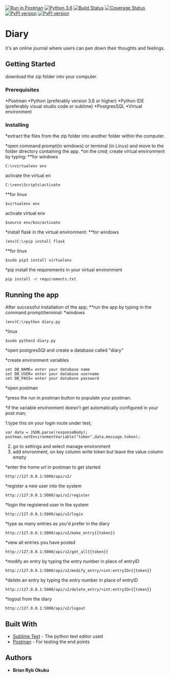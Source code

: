 [![Run in Postman](https://run.pstmn.io/button.svg)](https://app.getpostman.com/run-collection/e5f2eaa54ac38fce7214)
[![Python 3.6](https://img.shields.io/badge/python-3.6-blue.svg)](https://www.python.org/downloads/release/python-360/)
[![Build Status](https://travis-ci.org/C3real-kill3r/Diary.svg?branch=challenge3)](https://travis-ci.org/C3real-kill3r/Diary)
[![Coverage Status](https://coveralls.io/repos/github/C3real-kill3r/Diary/badge.svg?branch=challenge3)](https://coveralls.io/github/C3real-kill3r/Diary?branch=challenge3)
[![PyPI version](https://badge.fury.io/py/postman.svg)](https://badge.fury.io/py/postman)
[![PyPI version](https://badge.fury.io/py/sublime.svg)](https://badge.fury.io/py/sublime)

# Diary

it's an online journal where users can pen down their thoughts and feelings.
## Getting Started

download the zip folder into your computer.

### Prerequisites

*Postman
*Python (preferably version 3.6 or higher)
*Python IDE (preferably visual studio code or sublime)
*PostgresSQL
*Virtual environment

### Installing
*extract the files from the zip folder into another folder within the computer.

*open command prompt(in windows) or terminal (in Linux) and move to the folder directory containing the app.
*on the cmd; create virtual environment by typing:
**for windows
```
C:\>virtualenv env
```
activate the virtual en 
```
C:\>env\Scripts\activate
```

**for linux
```
$virtualenv env
```
activate virtual env
```
$source env/bin/activate
```
*install flask in the virtual environment:
**for windows
```
(env)C:\>pip install flask
```
**for linux
```
$sudo pip3 install virtualenv
```
*pip install the requirements in your virtual environment
```
pip install -r requirements.txt
```
## Running the app

After successful installation of the app;
**run the app by typing in the command prompt/terminal:
*windows
```
(env)C:\>python diary.py 
```
*linux
```
$sudo python3 diary.py
```
*open postgresSQl and create a database called "diary"

*create environment variables
```
set DB_NAME= enter your database name
set DB_USER= enter your database username
set DB_PASS= enter your database password
```
*open postman

*press the run in postman button to populate your postman.

*if the variable environment doesn't get automatically configured in your post man;

1.type this on your login route under test;
```
var data = JSON.parse(responseBody);
postman.setEnvironmentVariable("token",data.message.token);
```
2. go to settings and select manage environment
3. add envronment, on key column write token but leave the value column empty

*enter the home url in postman to get started
```
http://127.0.0.1:5000/api/v2/
```
*register a new user into the system
```
http://127.0.0.1:5000/api/v2/register
```
*login the registered user in the system
```
http://127.0.0.1:5000/api/v2/login
```
*type as many entries as you'd prefer in the diary
```
http://127.0.0.1:5000/api/v2/make_entry{{token}}
```
*view all entries you have posted
```
http://127.0.0.1:5000/api/v2/get_all{{token}}
```
*modify an entry by typing the entry number in place of entryID
```
http://127.0.0.1:5000/api/v2/modify_entry/<int:entryID>{{token}}
```
*delete an entry by typing the entry number in place of entryID
```
http://127.0.0.1:5000/api/v2/delete_entry/<int:entryID>{{token}}
```
*logout from the diary
```
http://127.0.0.1:5000/api/v2/logout
```


## Built With

* [Sublime Text](http://www.sublimetext.com/) - The python text editor used
* [Postman](https://www.getpostman.com/) - For testing the end points

## Authors

* **Brian Ryb Okuku** 


